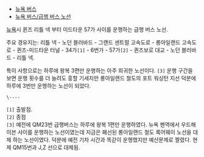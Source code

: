   * [뉴욕 버스](%EB%89%B4%EC%9A%95%20%EB%B2%84%EC%8A%A4.md)
  * [뉴욕 버스/급행 버스 노선](%EB%89%B4%EC%9A%95%20%EB%B2%84%EC%8A%A4/%EA%B8%89%ED%96%89%20%EB%B2%84%EC%8A%A4%20%EB%85%B8%EC%84%A0.md)  

[뉴욕](%EB%89%B4%EC%9A%95.md)시 퀸즈 리틀 넥 부터 미드타운 57가 사이를 운행하는 급행 버스 노선.

주요 경유지는: 리틀 넥 - 노던 블러바드 - 그랜드 센트럴 고속도로 - 롱아일랜드 고속도로 - 퀸즈-미드타운 터널 - 34가`[1]` \-
6번가 - 57가`[2]` \- 퀸즈보로 대교 - 노던 블러바드 - 리틀 넥.

특이 사항으로는 하루에 왕복 3편만 운행하는 아주 희귀한 노선이다. `[3]` 운행 구간을 보면 운행 횟수를 더 늘려도 흥할 기세지만
롱아일랜드 철도의 포트 워싱턴 지선 덕분에 하루에 3번만 운행하는 노선이 되었다.

`\----`

`[1]` 출발점.  
`[2]` 종점  
`[3]` 예전에 QM23번 급행버스는 하루에 왕복 1편만 운행하였다. 뉴욕 펜역에서 우드해이븐 사이를 운행하는 노선이였는데 지금은 폐선된
롱아일랜드 철도 록어웨이 노선을 대체 하는 노선이였다. 덕분에 예전 기차 시간과 똑갇이 운행했지만 예산문제로 짤렸다. 현제 QM15번과
J,Z 선으로 대체됨.

